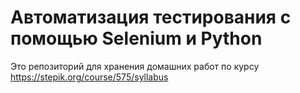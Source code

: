# Автоматизация тестирования с помощью Selenium и Python 

Это репозиторий для хранения домашних работ по курсу https://stepik.org/course/575/syllabus

